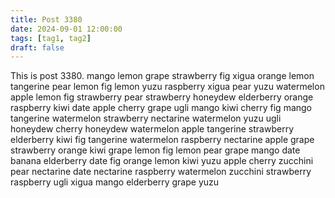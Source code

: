 ```yaml
---
title: Post 3380
date: 2024-09-01 12:00:00
tags: [tag1, tag2]
draft: false
---
```

This is post 3380.
mango
lemon
grape
strawberry
fig
xigua
orange
lemon
tangerine
pear
lemon
fig
lemon
yuzu
raspberry
xigua
pear
yuzu
watermelon
apple
lemon
fig
strawberry
pear
strawberry
honeydew
elderberry
orange
raspberry
kiwi
date
apple
cherry
grape
ugli
mango
kiwi
cherry
fig
mango
tangerine
watermelon
strawberry
nectarine
watermelon
yuzu
ugli
honeydew
cherry
honeydew
watermelon
apple
tangerine
strawberry
elderberry
kiwi
fig
tangerine
watermelon
raspberry
nectarine
apple
grape
strawberry
orange
kiwi
grape
lemon
fig
lemon
pear
grape
mango
date
banana
elderberry
date
fig
orange
lemon
kiwi
yuzu
apple
cherry
zucchini
pear
nectarine
date
nectarine
raspberry
watermelon
zucchini
strawberry
raspberry
ugli
xigua
mango
elderberry
grape
yuzu
